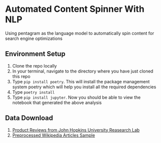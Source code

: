 # Automated Content Spinner With NLP

Using pentagram as the language model to automatically spin content for search engine optimizations

## Environment Setup

1. Clone the repo locally
2. In your terminal, navigate to the directory where you have just cloned this repo
3. Type `pip install poetry`. This will install the package management system poetry which will help you install all the required dependencies
4. Type `poetry install`
5. Type `pip install jupyter`. Now you should be able to view the notebook that generated the above analysis

## Data Download

1. [Product Reviews from John Hopkins University Reasearch Lab](http://www.cs.jhu.edu/~mdredze/datasets/sentiment/index2.html)
2. [Preprocessed Wikipedia Articles Sample](https://lazyprogrammer.me/course_files/enwiki-preprocessed.zip)

